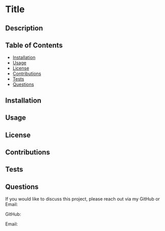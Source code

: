 # Title

## Description  
 
## Table of Contents
* [Installation](#installation)
* [Usage](#usage)
* [License](#license)
* [Contributions](#contributions)
* [Tests](#tests)
* [Questions](#questions)
  

## Installation

## Usage 

## License

## Contributions

## Tests

## Questions

If you would like to discuss this project, please reach out via my GitHub or Email:

GitHub: 

Email: 